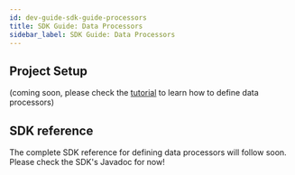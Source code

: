 ```yaml
---
id: dev-guide-sdk-guide-processors
title: SDK Guide: Data Processors
sidebar_label: SDK Guide: Data Processors
---
```


## Project Setup
(coming soon, please check the [tutorial](tutorial-processors) to learn how to define data processors)

## SDK reference
The complete SDK reference for defining data processors will follow soon. Please check the SDK's Javadoc for now!
